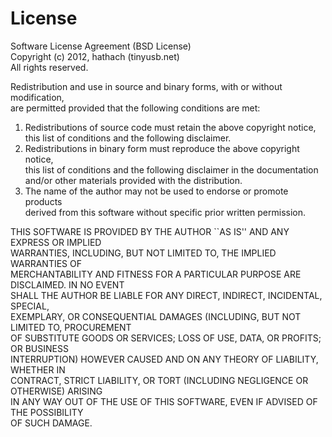 # License

Software License Agreement (BSD License)<br>
Copyright (c) 2012, hathach (tinyusb.net)<br>
All rights reserved.<br>

Redistribution and use in source and binary forms, with or without modification,<br>
are permitted provided that the following conditions are met:<br>

1. Redistributions of source code must retain the above copyright notice,<br>
   this list of conditions and the following disclaimer.<br>
2. Redistributions in binary form must reproduce the above copyright notice,<br>
   this list of conditions and the following disclaimer in the documentation<br>
   and/or other materials provided with the distribution.<br>
3. The name of the author may not be used to endorse or promote products<br>
   derived from this software without specific prior written permission.<br>

THIS SOFTWARE IS PROVIDED BY THE AUTHOR ``AS IS'' AND ANY EXPRESS OR IMPLIED<br>
WARRANTIES, INCLUDING, BUT NOT LIMITED TO, THE IMPLIED WARRANTIES OF<br>
MERCHANTABILITY AND FITNESS FOR A PARTICULAR PURPOSE ARE DISCLAIMED. IN NO EVENT<br>
SHALL THE AUTHOR BE LIABLE FOR ANY DIRECT, INDIRECT, INCIDENTAL, SPECIAL,<br>
EXEMPLARY, OR CONSEQUENTIAL DAMAGES (INCLUDING, BUT NOT LIMITED TO, PROCUREMENT<br>
OF SUBSTITUTE GOODS OR SERVICES; LOSS OF USE, DATA, OR PROFITS; OR BUSINESS<br>
INTERRUPTION) HOWEVER CAUSED AND ON ANY THEORY OF LIABILITY, WHETHER IN<br>
CONTRACT, STRICT LIABILITY, OR TORT (INCLUDING NEGLIGENCE OR OTHERWISE) ARISING<br>
IN ANY WAY OUT OF THE USE OF THIS SOFTWARE, EVEN IF ADVISED OF THE POSSIBILITY<br>
OF SUCH DAMAGE.